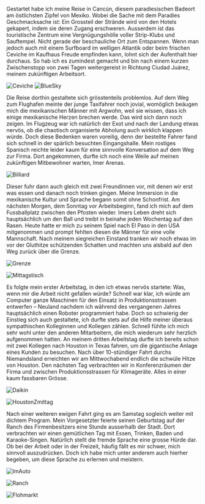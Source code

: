 Gestartet habe ich meine Reise in Cancún, diesem paradiesischen Badeort am östlichsten Zipfel von Mexiko. Wobei die Sache mit dem Paradies Geschmacksache ist: Ein Grossteil der Strände wird von den Hotels gekapert, indem sie deren Zugang erschweren. Ausserdem ist das touristische Zentrum eine Vergnügungshölle voller Strip-Klubs und Sauftempel. Nicht gerade der beschauliche Ort zum Entspannen. Wenn man jedoch auch mit einem Surfboard im welligen Atlantik oder beim frischen Ceviche im Kaufhaus Freude empfinden kann, lohnt sich der Aufenthalt hier durchaus. So hab ich es zumindest gemacht und bin nach einem kurzen Zwischenstopp von zwei Tagen weitergereist in Richtung Ciudad Juárez, meinem zukünftigen Arbeitsort.

![Ceviche](/imgs/w1/w_1_1.jpg)
![BlueSky](/imgs/w1/w_1_2.jpg)


Die Reise dorthin gestaltete sich grösstenteils problemlos. Auf dem Weg zum Flughafen meinte der junge Taxifahrer noch jovial, womöglich beäugen mich die mexikanischen Männer mit Argwohn, weil sie wissen, dass ich einige mexikanische Herzen brechen werde. Das wird sich dann noch zeigen. Im Flugzeug war ich natürlich der Exot und nach der Landung etwas nervös, ob die chaotisch organisierte Abholung auch wirklich klappen würde. Doch diese Bedenken waren voreilig, denn der bestellte Fahrer fand sich schnell in der spärlich besuchten Eingangshalle. Mein rostiges Spanisch reichte leider kaum für eine sinnvolle Konversation auf dem Weg zur Firma. Dort angekommen, durfte ich noch eine Weile auf meinen zukünftigen Mitbewohner warten, Imer Arenas.

![Billiard](/imgs/w1/w_1_3.jpg)

Dieser fuhr dann auch gleich mit zwei Freundinnen vor, mit denen wir erst was essen und danach noch trinken gingen. Meine Immersion in die mexikanische Kultur und Sprache begann somit ohne Schonfrist. Am nächsten Morgen, dem Sonntag vor Arbeitsbeginn, fand ich mich auf dem Fussballplatz zwischen den Pfosten wieder. Imers Leben dreht sich hauptsächlich um den Ball und treibt in beinahe jeden Wochentag auf den Rasen. Heute hatte er mich zu seinem Spiel nach El Paso in den USA mitgenommen und prompt fehlten diesen die Männer für eine volle Mannschaft. Nach meinem siegreichen Einstand tranken wir noch etwas im vor der Gluthitze schützenden Schatten und machten uns alsbald auf den Weg zurück über die Grenze.

![Grenze](/imgs/w1/w_1_4.jpg)

![Mittagstisch](/imgs/w1/w_1_5.jpg)


Es folgte mein erster Arbeitstag, in den ich etwas nervös startete: Was, wenn mir die Arbeit nicht gefallen würde? Schnell war klar, ich würde am Computer ganze Maschinen für den Einsatz in Produktionsstrassen entwerfen – Neuland nachdem ich während des vergangenen Jahres hauptsächlich einen Roboter programmiert habe. Doch so schwierig der Einstieg sich auch gestaltete, ich durfte stets auf die Hilfe meiner überaus sympathischen Kolleginnen und Kollegen zählen. Schnell fühlte ich mich sehr wohl unter den anderen Mitarbeitern, die mich wiederum sehr herzlich aufgenommen hatten. An meinem dritten Arbeitstag durfte ich bereits schon mit zwei Kollegen nach Houston in Texas fahren, um die gigantische Anlage eines Kunden zu besuchen. Nach über 10-stündiger Fahrt durchs Niemandsland erreichten wir am Mittwochabend endlich die schwüle Hitze von Houston. Den nächsten Tag verbrachten wir in Konferenzräumen der Firma und zwischen Produktionsstrassen für Klimageräte. Alles in einer kaum fassbaren Grösse.

![Daikin](/imgs/w1/w_1_6.jpg)

![HoustonZmittag](/imgs/w1/w_1_7.jpg)

Nach einer weiteren ewigen Fahrt ging es am Samstag sogleich weiter mit dichtem Program. Mein Vorgesetzter feierte seinen Geburtstag auf der Ranch des Firmenbesitzers eine Stunde ausserhalb der Stadt. Dort verbrachten wir einen gemütlichen Tag mit Essen, Trinken, Baden und Karaoke-Singen. Natürlich stellt die fremde Sprache eine grosse Hürde dar. Ob bei der Arbeit oder in der Freizeit, häufig fällt es mir schwer, mich sinnvoll auszudrücken. Doch ich habe mich unter anderem auch hierher begeben, um diese Sprache zu erlernen und meistern.

![ImAuto](/imgs/w1/w_1_8.jpg)

![Ranch](/imgs/w1/w_1_9.jpg)

![Flohmarkt](/imgs/w1/w_1_10.jpg)
